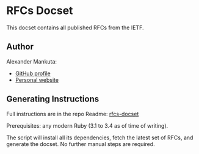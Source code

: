 RFCs Docset
=======================

This docset contains all published RFCs from the IETF.

## Author

Alexander Mankuta:
- [GitHub profile](https://github.com/pointlessone)
- [Personal website](https://pointless.one)

## Generating Instructions

Full instructions are in the repo Readme: [rfcs-docset](https://code.pointless.one/pointless.one/rfcs-docset#updating-the-docset)

Prerequisites: any modern Ruby (3.1 to 3.4 as of time of writing).

The script will install all its dependencies, fetch the latest set of RFCs, and generate the docset. No further manual steps are required.
